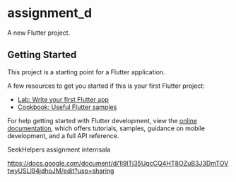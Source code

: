 # assignment_d

A new Flutter project.

## Getting Started

This project is a starting point for a Flutter application.

A few resources to get you started if this is your first Flutter project:

- [Lab: Write your first Flutter app](https://docs.flutter.dev/get-started/codelab)
- [Cookbook: Useful Flutter samples](https://docs.flutter.dev/cookbook)

For help getting started with Flutter development, view the
[online documentation](https://docs.flutter.dev/), which offers tutorials,
samples, guidance on mobile development, and a full API reference.

SeekHelpers assignment internsala

https://docs.google.com/document/d/1l9lTj35UqcCQ4HT8OZuB3J3DmTOVtwyUSLl94jdhoJM/edit?usp=sharing
